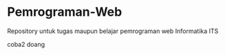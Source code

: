 # Pemrograman-Web
Repository untuk tugas maupun belajar pemrograman web Informatika ITS


coba2 doang

